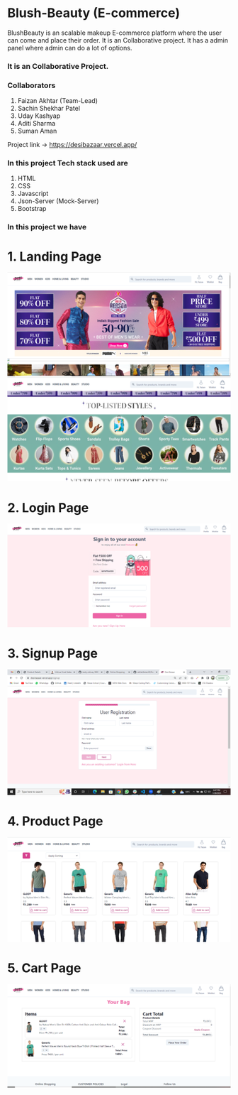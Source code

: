 # Blush-Beauty (E-commerce)
BlushBeauty is an scalable makeup E-commerce platform where the user can come and place their order. It is an Collaborative project. It has a admin panel where admin can do a lot of options.


### It is an Collaborative Project.
### Collaborators
1. Faizan Akhtar (Team-Lead)
2. Sachin Shekhar Patel
3. Uday Kashyap
4. Aditi Sharma
5. Suman Aman


Project link -> https://desibazaar.vercel.app/

### In this project Tech stack used are

1. HTML
2. CSS
3. Javascript
4. Json-Server (Mock-Server)
5. Bootstrap

### In this project we have

# 1. Landing Page

![landing page](https://github.com/akhtarfaizan20/Desi-Bazaar/blob/master/public/Images/README/home1.png?raw=true)
![landing page](https://github.com/akhtarfaizan20/Desi-Bazaar/blob/master/public/Images/README/home2.png?raw=true)


# 2. Login Page

![login](https://github.com/akhtarfaizan20/Desi-Bazaar/blob/master/public/Images/README/login.png?raw=true)

# 3. Signup Page

![cart](https://github.com/akhtarfaizan20/Desi-Bazaar/blob/master/public/Images/README/signup.png?raw=true)

# 4. Product Page

![product](https://github.com/akhtarfaizan20/Desi-Bazaar/blob/master/public/Images/README/products.png?raw=true)

# 5. Cart Page

![product](https://github.com/akhtarfaizan20/Desi-Bazaar/blob/master/public/Images/README/cartpage.png?raw=true)
